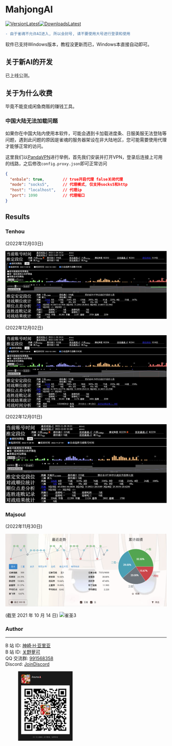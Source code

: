 # MahjongAI
[![VersionLatest](https://img.shields.io/github/release/moxcomic/MajsoulAI)![DownloadsLatest](https://img.shields.io/github/downloads/moxcomic/MajsoulAI/latest/total)](https://github.com/moxcomic/MajsoulAI/releases/latest)  

```diff
- 由于雀魂不允许AI进入, 所以会封号, 请不要使用大号进行登录和使用
```
软件已支持Windows版本，教程没更新而已，Windows本直接自动即可。

## 关于新AI的开发

已上线公测。

## 关于为什么收费
毕竟不能变成闲鱼商贩的赚钱工具。

### 中国大陆无法加载问题

如果你在中国大陆内使用本软件，可能会遇到卡加载进度条、日服美服无法登陆等问题，遇到此问题的原因是雀魂的服务器架设在非大陆地区，您可能需要使用代理才能够正常的访问。

这里我们以[PandaVPN](https://www.pantavv.xyz/i/27611920)进行举例，首先我们安装并打开VPN，登录后连接上可用的线路，之后修改`config.proxy.json`即可正常访问

```json
{
  "enbale": true,        // true开启代理 false关闭代理
  "mode": "socks5",      // 代理模式, 仅支持socks5和http
  "host": "localhost",   // 代理ip
  "port": 1090           // 代理端口
}
```

## Results

### Tenhou

(2022年12月03日)

![tenhou-003](./imgs/tenhou-003.png)

(2022年12月02日)

![tenhou-02](./imgs/tenhou-02.png)

(2022年12月01日)

![tenhou-01](./imgs/tenhou-01.png)

### Majsoul

(2022年11月30日)

![majsoul-8](./imgs/majsoul-8.png)

(截至 2021 年 10 月 14 日)
![雀圣3](./imgs/majsoul-7.png)

### Author

---

B 站 ID: [神崎·H·亚里亚](https://space.bilibili.com/898411/)  
B 站 ID: [关野萝可](https://space.bilibili.com/612462792/)  
QQ 交流群: [991568358](https://jq.qq.com/?_wv=1027&k=3gaKRwqg)  
Discord: [JoinDiscord](https://discord.gg/eNKz25Xf3r)

<figure class="third">
    <img src="./imgs/qrcode.JPG" width=170>
</figure>
